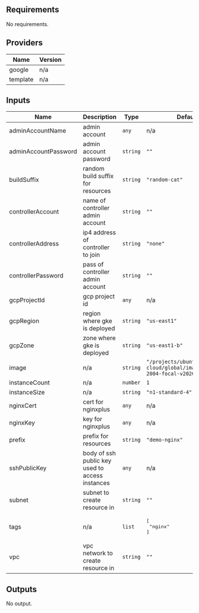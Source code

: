 ## Requirements

No requirements.

## Providers

| Name | Version |
|------|---------|
| google | n/a |
| template | n/a |

## Inputs

| Name | Description | Type | Default | Required |
|------|-------------|------|---------|:--------:|
| adminAccountName | admin account | `any` | n/a | yes |
| adminAccountPassword | admin account password | `string` | `""` | no |
| buildSuffix | random build suffix for resources | `string` | `"random-cat"` | no |
| controllerAccount | name of controller admin account | `string` | `""` | no |
| controllerAddress | ip4 address of controller to join | `string` | `"none"` | no |
| controllerPassword | pass of controller admin account | `string` | `""` | no |
| gcpProjectId | gcp project id | `any` | n/a | yes |
| gcpRegion | region where gke is deployed | `string` | `"us-east1"` | no |
| gcpZone | zone where gke is deployed | `string` | `"us-east1-b"` | no |
| image | n/a | `string` | `"/projects/ubuntu-os-cloud/global/images/ubuntu-2004-focal-v20200810"` | no |
| instanceCount | n/a | `number` | `1` | no |
| instanceSize | n/a | `string` | `"n1-standard-4"` | no |
| nginxCert | cert for nginxplus | `any` | n/a | yes |
| nginxKey | key for nginxplus | `any` | n/a | yes |
| prefix | prefix for resources | `string` | `"demo-nginx"` | no |
| sshPublicKey | body of ssh public key used to access instances | `any` | n/a | yes |
| subnet | subnet to create resource in | `string` | `""` | no |
| tags | n/a | `list` | <pre>[<br>  "nginx"<br>]</pre> | no |
| vpc | vpc network to create resource in | `string` | `""` | no |

## Outputs

No output.
